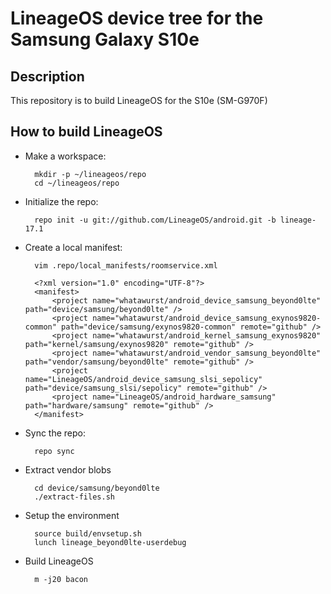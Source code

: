 # LineageOS device tree for the Samsung Galaxy S10e

Description
-----------

This repository is to build LineageOS for the S10e (SM-G970F)

How to build LineageOS
----------------------

* Make a workspace:

        mkdir -p ~/lineageos/repo
        cd ~/lineageos/repo

* Initialize the repo:

        repo init -u git://github.com/LineageOS/android.git -b lineage-17.1

* Create a local manifest:

        vim .repo/local_manifests/roomservice.xml

        <?xml version="1.0" encoding="UTF-8"?>
        <manifest>
            <project name="whatawurst/android_device_samsung_beyond0lte" path="device/samsung/beyond0lte" />
            <project name="whatawurst/android_device_samsung_exynos9820-common" path="device/samsung/exynos9820-common" remote="github" />
            <project name="whatawurst/android_kernel_samsung_exynos9820" path="kernel/samsung/exynos9820" remote="github" />
            <project name="whatawurst/android_vendor_samsung_beyond0lte" path="vendor/samsung/beyond0lte" remote="github" />
            <project name="LineageOS/android_device_samsung_slsi_sepolicy" path="device/samsung_slsi/sepolicy" remote="github" />
            <project name="LineageOS/android_hardware_samsung" path="hardware/samsung" remote="github" />
        </manifest>

* Sync the repo:

        repo sync

* Extract vendor blobs

        cd device/samsung/beyond0lte
        ./extract-files.sh

* Setup the environment

        source build/envsetup.sh
        lunch lineage_beyond0lte-userdebug

* Build LineageOS

        m -j20 bacon
